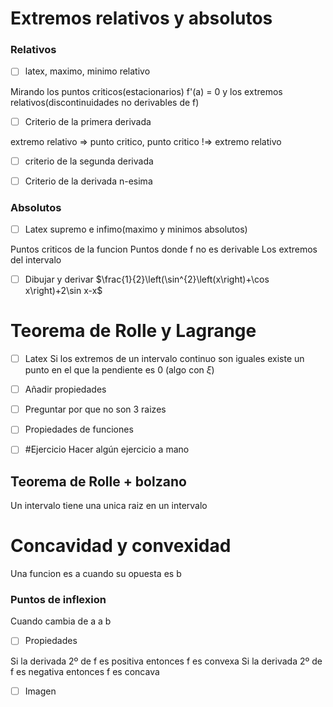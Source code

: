 # Extremos relativos y absolutos
### Relativos
- [ ] latex, maximo, minimo relativo

Mirando los puntos criticos(estacionarios) f'(a) = 0 y los extremos relativos(discontinuidades no derivables de f)
- [ ] Criterio de la primera derivada

extremo relativo => punto critico, punto critico !=> extremo relativo

- [ ] criterio de la segunda derivada

- [ ] Criterio de la derivada n-esima

### Absolutos
- [ ] Latex supremo e infimo(maximo y minimos absolutos)

Puntos criticos de la funcion
Puntos donde f no es derivable
Los extremos del intervalo

- [ ] Dibujar y derivar $\frac{1}{2}\left(\sin^{2}\left(x\right)+\cos x\right)+2\sin x-x$

# Teorema de Rolle y Lagrange
- [ ] Latex
Si los extremos de un intervalo continuo son iguales existe un punto en el que la pendiente es 0 (algo con $\xi$)

- [ ] Añadir propiedades



- [ ] Preguntar por que no son 3 raizes

- [ ] Propiedades de funciones

- [ ] #Ejercicio Hacer algún ejercicio a mano

## Teorema de Rolle + bolzano
Un intervalo tiene una unica raiz en un intervalo



# Concavidad y convexidad

Una funcion es a cuando su opuesta es b

### Puntos de inflexion
Cuando cambia de a a b

- [ ] Propiedades

Si la derivada 2º de f es positiva entonces f es convexa
Si la derivada 2º de f es negativa entonces f es concava
- [ ] Imagen
